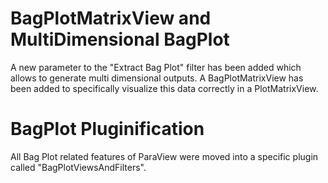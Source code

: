 # BagPlotMatrixView and MultiDimensional BagPlot

A new parameter to the "Extract Bag Plot" filter has been added which allows to generate multi dimensional outputs.
A BagPlotMatrixView has been added to specifically visualize this data correctly in a PlotMatrixView.

# BagPlot Pluginification

All Bag Plot related features of ParaView were moved into a specific plugin called "BagPlotViewsAndFilters".
